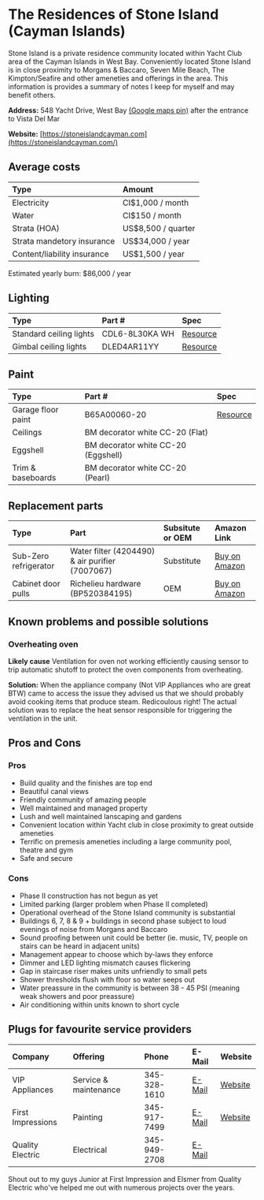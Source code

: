 # The Residences of Stone Island (Cayman Islands)

Stone Island is a private residence community located within Yacht Club area of the Cayman Islands in West Bay. Conveniently located Stone Island is in close proximity to Morgans & Baccaro, Seven Mile Beach, The Kimpton/Seafire and other ameneties and offerings in the area. This information is provides a summary of notes I keep for myself and may benefit others.

**Address:** 548 Yacht Drive, West Bay [(Google maps pin)](https://maps.app.goo.gl/ncjPeBmQnr7DBB1Z7) after the entrance to Vista Del Mar 

**Website:** [https://stoneislandcayman.com](https://stoneislandcayman.com/)

## Average costs

| Type  | Amount         | 
| :----- |:-------------- |
| Electricity | CI$1,000 / month |
| Water | CI$150 / month |
| Strata (HOA) | US$8,500 / quarter |
| Strata mandetory insurance | US$34,000 / year |
| Content/liability insurance | US$1,500 / year |

Estimated yearly burn: $86,000 / year

## Lighting

| Type                    | Part #         | Spec  |
| :----------------------- |:-------------- | :----- |
| Standard ceiling lights | CDL6-8L30KA WH | [Resource](https://github.com/sagewrk/stone-island/blob/main/pdf/standard-ceiling-lights.pdf) |
| Gimbal ceiling lights   | DLED4AR11YY    | [Resource](https://github.com/sagewrk/stone-island/blob/main/pdf/ceiling-lights.pdf) |


## Paint

| Type                | Part #           | Spec  |
| :------------------- |:------------- | :----- |
| Garage floor paint | B65A00060-20  | [Resource](https://www.sherwin-williams.com/architects-specifiers-designers/products/armorseal-rexthane-i?itemCatentryId=18424) |
| Ceilings | BM decorator white CC-20 (Flat) ||
| Eggshell | BM decorator white CC-20 (Eggshell) ||
| Trim & baseboards | BM decorator white CC-20 (Pearl) ||


## Replacement parts

| Type | Part | Subsitute or OEM | Amazon Link |
| :--- |:---- | :----------------| :-----------|
|Sub-Zero refrigerator | Water filter (4204490) & air purifier (7007067) | Substitute | [Buy on Amazon](https://www.amazon.com/dp/B098NKZQL5?ref=ppx_yo2ov_dt_b_product_details&th=1)
|Cabinet door pulls | Richelieu hardware (BP520384195) | OEM | [Buy on Amazon](https://www.amazon.com/Richelieu-Hardware-BP520384195-Contemporary-Stainless/dp/B01ICT6H9I/ref=pd_ci_mcx_mh_mcx_views_0?pd_rd_w=ev4lq&content-id=amzn1.sym.8b590b55-908d-4829-9f90-4c8752768e8b%3Aamzn1.symc.40e6a10e-cbc4-4fa5-81e3-4435ff64d03b&pf_rd_p=8b590b55-908d-4829-9f90-4c8752768e8b&pf_rd_r=FWFKCEF4DFZ22719BGCM&pd_rd_wg=xNZW9&pd_rd_r=f2d1d1ec-b5ba-42e8-b0c1-c71999afcca9&pd_rd_i=B01ICT6H9I&th=1)


## Known problems and possible solutions

### Overheating oven

**Likely cause** Ventilation for oven not working efficiently causing sensor to trip automatic shutoff to protect the oven components from overheating.

**Solution:** When the appliance company (Not VIP Appliances who are great BTW) came to access the issue they advised us that we should probably avoid cooking items that produce steam. Redicoulous right! The actual solution was to replace the heat sensor responsible for triggering the ventilation in the unit.

## Pros and Cons

### Pros

* Build quality and the finishes are top end
* Beautiful canal views
* Friendly community of amazing people
* Well maintained and managed property
* Lush and well maintained lanscaping and gardens
* Convenient location within Yacht club in close proximity to great outside ameneties
* Terrific on premesis ameneties including a large community pool, theatre and gym
* Safe and secure

### Cons

* Phase II construction has not begun as yet
* Limited parking (larger problem when Phase II completed)
* Operational overhead of the Stone Island community is substantial
* Buildings 6, 7, 8 & 9 + buildings in second phase subject to loud evenings of noise from Morgans and Baccaro
* Sound proofing between unit could be better (ie. music, TV, people on stairs can be heard in adjacent units)
* Management appear to choose which by-laws they enforce
* Dimmer and LED lighting mismatch causes flickering
* Gap in staircase riser makes units unfriendly to small pets
* Shower thresholds flush with floor so water seeps out
* Water preassure in the community is between 38 - 45 PSI (meaning weak showers and poor preassure)
* Air conditioning within units known to short cycle

## Plugs for favourite service providers

| Company | Offering | Phone | E-Mail | Website |
| :------ |:-------- | :---- | :----- | :------ |
| VIP Appliances | Service & maintenance | 345-328-1610 | [E-Mail](mailto:vipservicescayman@gmail.com) | [Website](https://vipservicesky.com/) |
| First Impressions | Painting | 345-917-7499 | [E-Mail](mailto:firstimpressions@candw.ky) | [Website](https://www.firstimpressions.ky/) |
| Quality Electric | Electrical | 345-949-2708 | [E-Mail](mailto:qualityelectric@candw.ky) ||

Shout out to my guys Junior at First Impression and Elsmer from Quality Electric who've helped me out with numerous projects over the years.

